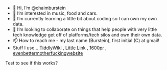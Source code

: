 - 👋 Hi, I’m @chaimburstein
- 👀 I’m interested in music, food and cars.
- 🌱 I’m currently learning a little bit about coding so I can own my own data.
- 💞️ I’m looking to collaborate on things that help people with very little tech knowledge get off of platforms/tech silos and own their own data. 
- 📫 How to reach me - my last name (Burstein), first initial (C) at gmail!
- Stuff I use... [TiddlyWiki](https://tiddlywiki.com) , [Little Link](https://littlelink.io) , [1600pr](https://github.com/andersju/1600pr.sh) , [evenbettermotherfuckingwebsite](https://github.com/setetres/evenbettermotherfuckingwebsite)

Test to see if this works?

<!---
chaimburstein/chaimburstein is a ✨ special ✨ repository because its `README.md` (this file) appears on your GitHub profile.
You can click the Preview link to take a look at your changes.
--->
